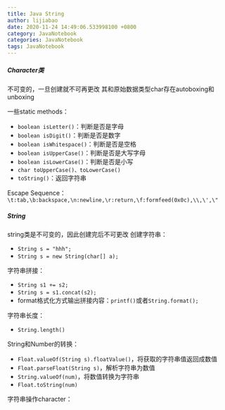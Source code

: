```yaml
---
title: Java String
author: lijiabao
date: 2020-11-24 14:49:06.533998100 +0800
category: JavaNotebook
categories: JavaNotebook
tags: JavaNotebook
---
```

##### Character类
不可变的，一旦创建就不可再更改
其和原始数据类型char存在autoboxing和unboxing

一些static methods：
- `boolean isLetter()`：判断是否是字母
- `boolean isDigit()`：判断是否是数字
- `boolean isWhitespace()`：判断是否是空格
- `boolean isUpperCase()`：判断是否是大写字母
- `boolean isLowerCase()`：判断是否是小写
- `char toUpperCase()、toLowerCase()`
- `toString()`：返回字符串

Escape Sequence：
`\t:tab,\b:backspace,\n:newline,\r:return,\f:formfeed(0x0c),\\,\',\"`

##### String
string类是不可变的，因此创建完后不可更改
创建字符串：
- `String s = "hhh";`
- `String s = new String(char[] a);`

字符串拼接：
- `String s1 += s2;`
- `String s = s1.concat(s2);`
- format格式化方式输出拼接内容：`printf()`或者`String.format();`

字符串长度：
- `String.length()`

String和Number的转换：
- `Float.valueOf(String s).floatValue()`，将获取的字符串值返回成数值
- `Float.parseFloat(String s)`，解析字符串为数值
- `String.valueOf(num)`，将数值转换为字符串
- `Float.toString(num)`

字符串操作character：
